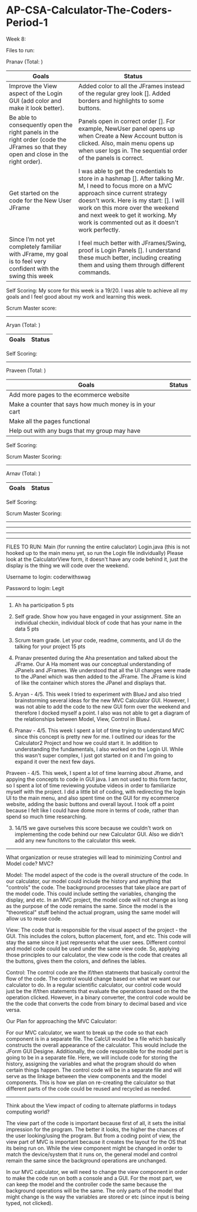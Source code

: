 # AP-CSA-Calculator-The-Coders-Period-1
Week 8:

Files to run: 

Pranav (Total: )

| Goals | Status |
| --- | --- |
| Improve the View aspect of the Login GUI (add color and make it look better). | Added color to all the JFrames instead of the regular grey look []. Added borders and highlights to some buttons. |
| Be able to consequently open the right panels in the right order (code the JFrames so that they open and close in the right order). | Panels open in correct order []. For example, NewUser panel opens up when Create a New Account button is clicked. Also, main menu opens up when user logs in. The sequential order of the panels is correct. |
| Get started on the code for the New User JFrame | I was able to get the credentials to store in a hashmap []. After talking Mr. M, I need to focus more on a MVC approach since current strategy doesn't work. Here is my start: []. I will work on this more over the weekend and next week to get it working. My work is commented out as it doesn't work perfectly. |
| Since I’m not yet completely familiar with JFrame, my goal is to feel very confident with the swing this week | I feel much better with JFrames/Swing, proof is Login Panels []. I understand these much better, including creating them and using them through different commands. |

Self Scoring: My score for this week is a 19/20. I was able to achieve all my goals and I feel good about my work and learning this week.

Scrum Master score: 

_ _ _ _ _ _ _ _ _ _ _ _ _ _ _ _ _ _ _ _ _ _ _ _ _ _ _ _ _ _ _ _ _ _ _ _ _ _ _ _ _ _ _ _ _ _ _ _ _ _ _ _ _ _ _ _ _ _ _ _ _ _ _ _ _ _ _ _ _ _ _ _ _ _ _ _ _ _ _ _ _ _ _ _ _ _ _ _ _

Aryan (Total: )

| Goals | Status |
| --- | --- |


Self Scoring: 

_ _ _ _ _ _ _ _ _ _ _ _ _ _ _ _ _ _ _ _ _ _ _ _ _ _ _ _ _ _ _ _ _ _ _ _ _ _ _ _ _ _ _ _ _ _ _ _ _ _ _ _ _ _ _ _ _ _ _ _ _ _ _ _ _ _ _ _ _ _ _ _ _ _ _ _ _ _ _ _ _ _ _ _ _ _ _ _ _

Praveen (Total: )

| Goals | Status |
| --- | --- |
| Add more pages to the ecommerce website | |
| Make a counter that says how much money is in your cart | |
| Make all the pages functional | |
| Help out with any bugs that my group may have | |

Self Scoring: 

Scrum Master Scoring: 

_ _ _ _ _ _ _ _ _ _ _ _ _ _ _ _ _ _ _ _ _ _ _ _ _ _ _ _ _ _ _ _ _ _ _ _ _ _ _ _ _ _ _ _ _ _ _ _ _ _ _ _ _ _ _ _ _ _ _ _ _ _ _ _ _ _ _ _ _ _ _ _ _ _ _ _ _ _ _ _ _ _ _ _ _ _ _ _ _

Arnav (Total: )

| Goals | Status |
| --- | --- |

Self Scoring: 

Scrum Master Scoring:

_ _ _ _ _ _ _ _ _ _ _ _ _ _ _ _ _ _ _ _ _ _ _ _ _ _ _ _ _ _ _ _ _ _ _ _ _ _ _ _ _ _ _ _ _ _ _ _ _ _ _ _ _ _ _ _ _ _ _ _ _ _ _ _ _ _ _ _ _ _ _ _ _ _ _ _ _ _ _ _ _ _ _ _ _ _ _ _ _












_________________________________________________________________________________________________________________________________________________________________________________
_________________________________________________________________________________________________________________________________________________________________________________
_________________________________________________________________________________________________________________________________________________________________________________

FILES TO RUN:
Main (for running the entire caluclator)
Login.java (this is not hooked up to the main menu yet, so run the Login file individually)
Please look at the CalculatorView form, it doesn't have any code behind it, just the display is the thing we will code over the weekend.

Username to login: coderwithswag                                                                                                                                          


Password to login: Legit

_________________________________________________________________________________________________________________________________________________________________________________

1. Ah ha participation 5 pts

2. Self grade. Show how you have engaged  in  your assignment.  Site an individual checkin, individual block of code that has your name in the data  5 pts

3. Scrum team grade. Let your code, readme, comments, and UI  do the talking for your project 15 pts

1. Pranav presented during the Aha presentation and talked about the JFrame. Our A Ha moment was our conceptual understanding of JPanels and JFrames. We understood that all the UI changes were made to the JPanel which was then added to the JFrame. The JFrame is kind of like the container which stores the JPanel and displays that.

2. Aryan - 4/5. This week I tried to experiment with BlueJ and also tried brainstorming several ideas for the new MVC Calculator GUI. However, I was not able to add the code to the new GUI form over the weekend and therefore I docked myself a point. I also was not able to get a diagram of the relationships between Model, View, Control in BlueJ. 

2. Pranav - 4/5. This week I spent a lot of time trying to understand MVC since this concept is pretty new for me. I outlined our ideas for the Calculator2 Project and how we could start it. In addition to understanding the fundamentals, I also worked on the Login UI. While this wasn't super complex, I just got started on it and I'm going to expand it over the next few days.

Praveen - 4/5. This week, I spent a lot of time learning about Jframe, and appying the concepts to code in GUI java. I am not used to this form factor, so I spent a lot of time reviewing youtube videos in order to familiarize myself with the project. I did a little bit of coding, with redirecting the login UI to the main menu, and also spent time on the GUI for my ecommerce website, adding the basic buttons and overall layout. I took off a point because I felt like I could have dome more in terms of code, rather than spend so much time researching.

3. 14/15 we gave ourselves this score because we couldn't work on implementing the code behind our new Calculator GUI. Also we didn't add any new funcitons to the calculator
this week.

_________________________________________________________________________________________________________________________________________________________________________________

What organization or reuse strategies will lead to minimizing Control and Model code?  MVC?

Model: The model aspect of the code is the overall structure of the code. In our calculator, our model could include the history and anything that "controls" the code. The background processes that take place are part of the model code. This could include setting the variables, changing the display, and etc. In an MVC project, the model code will not change as long as the purpose of the code remains the same. Since the model is the "theoretical" stuff behind the actual program, using the same model will allow us to reuse code. 

View: The code that is responsible for the visual aspect of the project - the GUI. This includes the colors, button placement, font, and etc. This code will stay the same since it just represents what the user sees. Different control and model code could be used under the same view code. So, applying those principles to our calculator, the view code is the code that creates all the buttons, gives them the colors, and defines the lables.

Control: The control code are the if/then statments that basically control the flow of the code. The control would change based on what we want our calculator to do. In a regular scientific calculator, our control code would just be the if/then statements that evaluate the operations based on the the operation clicked. However, in a binary converter, the control code would be the the code that converts the code from binary to decimal based and vice versa.


Our Plan for approaching the MVC Calculator: 

For our MVC calculator, we want to break up the code so that each component is in a separate file. The CalcUI would be a file which basically constructs the overall appearance of the calculator. This would include the JForm GUI Designe. Additionally, the code responsible for the model part is going to be in a separate file. Here, we will include code for storing the history, assigning the variables and what the program should do when certain things happen. The control code will be in a separate file and will serve as the linkage between the view components and the model components. This is how we plan on re-creating the calculator so that different parts of the code could be reused and recycled as needed.

_________________________________________________________________________________________________________________________________________________________________________________



Think about the View impact of coding to alternate platforms in todays computing world? 

The view part of the code is important because first of all, it sets the initial impression for the program. The better it looks, the higher the chances of the user looking/using the program. But from a coding point of view, the view part of MVC is important because it creates the layout for the OS that its being run on. While the view component might be changed in order to match the device/system that it runs on, the general model and control remain the same since the background operations are unchanged.

In our MVC calculator, we will need to change the view component in order to make the code run on both a console and a GUI. For the most part, we can keep the model and the controller code the same because the background operations will be the same. The only parts of the model that might change is the way the variables are stored or etc (since input is being typed, not clicked).


